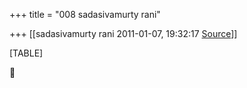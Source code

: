 +++
title = "008 sadasivamurty rani"

+++
[[sadasivamurty rani	2011-01-07, 19:32:17 [Source](https://groups.google.com/g/bvparishat/c/v31uWqMy4G8)]]



[TABLE]



